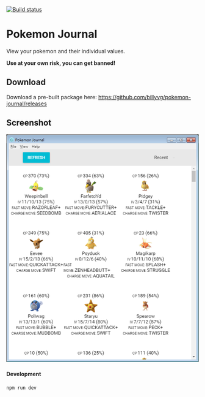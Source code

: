 [![Build status](https://ci.appveyor.com/api/projects/status/i8ktnrle8p2yl73b?svg=true)](https://ci.appveyor.com/project/billyvg/pokemon-journal)

# Pokemon Journal
View your pokemon and their individual values.

**Use at your own risk, you can get banned!**

## Download

Download a pre-built package here: https://github.com/billyvg/pokemon-journal/releases

## Screenshot

![](./screenshot.png)

#### Development
`npm run dev`
